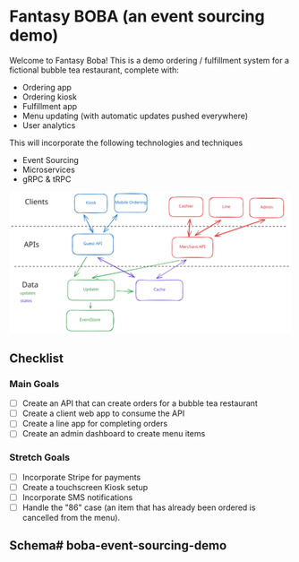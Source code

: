 # Fantasy BOBA (an event sourcing demo)

Welcome to Fantasy Boba!  This is a demo ordering / fulfillment system for a fictional bubble tea restaurant, complete with:

* Ordering app
* Ordering kiosk
* Fulfillment app
* Menu updating (with automatic updates pushed everywhere)
* User analytics

This will incorporate the following technologies and techniques

* Event Sourcing
* Microservices
* gRPC & tRPC

![Network Diagram](./diagrams/main.excalidraw.svg)

## Checklist

### Main Goals

- [ ] Create an API that can create orders for a bubble tea restaurant
- [ ] Create a client web app to consume the API    
- [ ] Create a line app for completing orders
- [ ] Create an admin dashboard to create menu items

### Stretch Goals

- [ ] Incorporate Stripe for payments
- [ ] Create a touchscreen Kiosk setup
- [ ] Incorporate SMS notifications
- [ ] Handle the "86" case (an item that has already been ordered is cancelled from the menu).

## Schema# boba-event-sourcing-demo
